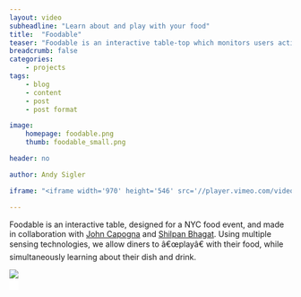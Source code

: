 ```yaml
---
layout: video
subheadline: "Learn about and play with your food"
title:  "Foodable"
teaser: "Foodable is an interactive table-top which monitors users actions to deliver information about their food."
breadcrumb: false
categories:
    - projects
tags:
    - blog
    - content
    - post
    - post format

image:
    homepage: foodable.png
    thumb: foodable_small.png

header: no

author: Andy Sigler

iframe: "<iframe width='970' height='546' src='//player.vimeo.com/video/62139254' frameborder='0' allowfullscreen></iframe>"

---
```

Foodable is an interactive table, designed for a NYC food event, and made in collaboration with <a href="https://johncapogna.com/" target="blank">John Capogna</a> and <a href="https://shilpanbhagat.com/site/" target="_blank">Shilpan Bhagat</a>. Using multiple sensing technologies, we allow diners to â€œplayâ€ with their food, while simultaneously learning about their dish and drink.

<img src="{{ site.url }}/images/foodable_flow.jpg" style="border-bottom:20px solid white" />